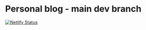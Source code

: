 # Personal blog - main dev branch

[![Netlify Status](https://api.netlify.com/api/v1/badges/f3e0f2f2-d18e-4cb4-901c-88ab9122f69d/deploy-status)](https://app.netlify.com/sites/art-sled/deploys)